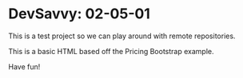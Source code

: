 # DevSavvy: 02-05-01

This is a test project so we can play around with remote repositories.

This is a basic HTML based off the Pricing Bootstrap example.

Have fun!